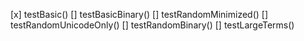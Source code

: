 [x] testBasic()
[] testBasicBinary()
[] testRandomMinimized()
[] testRandomUnicodeOnly()
[] testRandomBinary()
[] testLargeTerms()
